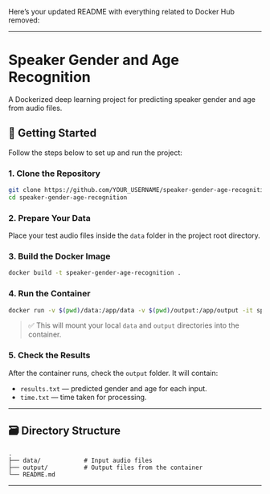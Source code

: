 Here’s your updated README with everything related to Docker Hub removed:

---

# Speaker Gender and Age Recognition

A Dockerized deep learning project for predicting speaker gender and age from audio files.

## 🚀 Getting Started

Follow the steps below to set up and run the project:

### 1. Clone the Repository

```bash
git clone https://github.com/YOUR_USERNAME/speaker-gender-age-recognition.git
cd speaker-gender-age-recognition
```

### 2. Prepare Your Data

Place your test audio files inside the `data` folder in the project root directory.

### 3. Build the Docker Image

```bash
docker build -t speaker-gender-age-recognition .
```

### 4. Run the Container

```bash
docker run -v $(pwd)/data:/app/data -v $(pwd)/output:/app/output -it speaker-gender-age-recognition
```

> ✅ This will mount your local `data` and `output` directories into the container.

### 5. Check the Results

After the container runs, check the `output` folder. It will contain:

* `results.txt` — predicted gender and age for each input.
* `time.txt` — time taken for processing.

---

## 🗃 Directory Structure

```
.
├── data/            # Input audio files
├── output/          # Output files from the container
└── README.md
```

---